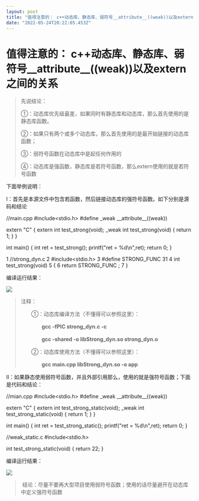 ```yaml
---
layout: post
title: "值得注意的： c++动态库、静态库、弱符号__attribute__((weak))以及extern之间的关系"
date: "2022-05-24T20:22:05.453Z"
---
```

值得注意的： c++动态库、静态库、弱符号\_\_attribute\_\_((weak))以及extern之间的关系
===========================================================

> 先说结论：
> 
> ①：动态库优先级最差，如果同时有静态库和动态库，那么首先使用的是静态库函数。
> 
> ②：如果只有两个或多个动态库，那么首先使用的是最开始链接的动态库函数；
> 
> ③：弱符号函数在动态库中是起任何作用的
> 
> ④：动态库是强函数，静态库是若符号函数，那么extern使用的就是若符号函数

下面举例说明：

Ⅰ：首先是本源文件中包含若函数，然后链接动态库的强符号函数。如下分别是源码和结论

//main.cpp
#include<stdio.h>
#define \_weak \_\_attribute\_\_((weak))

extern "C" {
    extern int  test\_strong(void);
     \_weak int test\_strong(void)
    {
                return 1;
    }
}

int  main()
{
        int  ret = test\_strong();
        printf("ret = %d\\n",ret);
        return 0;
}

1 //strong\_dyn.c
2 #include<stdio.h>
3 #define STRONG\_FUNC  31
4 int  test\_strong(void)
5 {
6        return STRONG\_FUNC  ;
7 }

编译运行结果：

![](https://img2022.cnblogs.com/blog/1740161/202205/1740161-20220524203933864-1809436471.png)

> 注释：
> 
> 　　①：动态库编译方法（不懂得可以参照这里）：
> 
> 　　　　**gcc -fPIC strong\_dyn.c -c**
> 
> 　　　　**gcc -shared -o libStrong\_dyn.so strong\_dyn.o**
> 
> 　　②：动态库使用方法（不懂得可以参照这里）：
> 
> 　　　　**gcc main.cpp libStrong\_dyn.so -o app**

Ⅱ：如果静态使用弱符号函数，并且外部引用那么，使用的就是强符号函数；下面是代码和结论：

//mian.cpp
#include<stdio.h>
#define \_weak \_\_attribute\_\_((weak))

extern "C" {
    extern int  test\_strong\_static(void);
     \_weak int test\_strong\_static(void)
    {
                return 1;
    }
}

int  main()
{
        int  ret = test\_strong\_static();
        printf("ret = %d\\n",ret);
        return 0;
}

//weak\_static.c
#include<stdio.h>

int test\_strong\_static(void)
{
     return 22;
}

编译运行结果：

![](https://img2022.cnblogs.com/blog/1740161/202205/1740161-20220524205040735-1607769368.png)

>  结论：尽量不要再大型项目使用弱符号函数；使用的话尽量避开在动态库中定义强符号函数